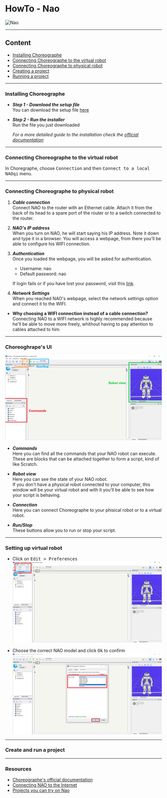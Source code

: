 # HowTo - Nao
![Nao](https://badgen.net/badge/Robot/Nao/blue)

---

## Content

- [Installing Choreographe](#installing-choreographe)
- [Connecting Choreographe to the virtual robot](#connecting-choreographe-to-the-virtual-robot)
- [Connecting Choreographe to physical robot](#connecting-choreographe-to-physical-robot)
- [Creating a project](#creating-a-project)
- [Running a project](#running-a-project)

---

### Installing Choreographe

- ***Step 1 - Download the setup file***\
  You can download the setup file [here](https://www.softbankrobotics.com/emea/en/support/nao-6/downloads-softwares)
 
 - ***Step 2 - Run the installer***\
   Run the file you just downloaded
   
   *For a more detailed guide to the installation check the [official documentation](http://doc.aldebaran.com/1-14/software/installing.html)*

---

### Connecting Choreographe to the virtual robot

In Choregraphe, choose <kbd>Connection</kbd> and then <kbd>Connect to a local NAOqi</kbd> menu.

<add img>

---

### Connecting Choreographe to physical robot

1. ***Cable connection***\
  Connect NAO to the router with an Ethernet cable. Attach it from the back of its head to a spare port of the router or to a switch connected to the router.

2. ***NAO's IP address***\
  When you turn on NAO, he will start saying his IP address. Note it down and type it in a browser. You will access a webpage, from there you'll be able to configure his WIFI connection.

3. ***Authentication***\
  Once you loaded the webpage, you will be asked for authentication.
    - Username: nao
    - Default password: nao
    
    If login fails or if you have lost your password, visit this [link](http://doc.aldebaran.com/2-1/nao/webpage_access.html#opennao-password-lost-nao).

4. ***Network Settings***\
  When you reached NAO's webpage, select the network settings option and connect it to the WIFI.

- **Why choosing a WIFI connection instead of a cable connection?**\
  Connecting NAO to a WIFI network is highly recommended because he'll be able to move more freely, whithout having to pay attention to cables attached to him.

---

### Choreoghrape's UI

![UI](img/UI.png)

- ***Commands***\
  Here you can find all the commands that your NAO robot can execute. These are blocks that can be attached together to form a script, kind of like Scratch.

- ***Robot view***\
  Here you can see the state of your NAO robot.\
  If you don't have a physical robot connected to your computer, this window will be your virtual robot and with it you'll be able to see how your script is behaving.

- ***Connection***\
  Here you can connect Choreographe to your phisical robot or to a virtual robot.

- ***Run/Stop***\
  These buttons allow you to run or stop your script.

---

### Setting up virtual robot

- Click on <kbd>Edit > Preferences</kbd>\
  ![Edit](img/virtual1.png)

- Choose the correct NAO model and click <kbd>Ok</kbd> to confirm\
  ![Nao version](img/virtual2.png)

---

### Create and run a project



---

### Resources
 - [Choreographe's official documentation](http://doc.aldebaran.com/1-14/software/choregraphe)
 - [Connecting NAO to the Internet](http://doc.aldebaran.com/2-1/nao/nao-connecting.html#connect-to-ethernet)
 - [Projects you can try on Nao](https://funlab.nd.edu/the-nao-base/special-movements/)
